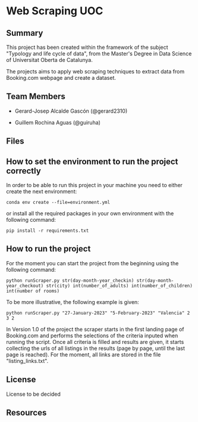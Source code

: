 # Web Scraping UOC

## Summary

This project has been created within the framework of the subject "Typology and life cycle of data", from the Master's Degree in Data Science of Universitat Oberta de Catalunya.

The projects aims to apply web scraping techniques to extract data from Booking.com webpage and create a dataset.

## Team Members

* Gerard-Josep Alcalde Gascón (@gerard2310)

* Guillem Rochina Aguas (@guiruha)

## Files

## How to set the environment to run the project correctly

In order to be able to run this project in your machine you need to either create the next environment:

``conda env create --file=environment.yml``

or install all the required packages in your own environment with the following command:

``pip install -r requirements.txt``

## How to run the project

For the moment you can start the project from the beginning using the following command:

``python runScraper.py str(day-month-year_checkin) str(day-month-year_checkout) str(city) int(number_of_adults) int(number_of_children) int(number of rooms)``

To be more illustrative, the following example is given:

``python runScraper.py "27-January-2023" "5-February-2023" "Valencia" 2 3 2``

In Version 1.0 of the project the scraper starts in the first landing page of Booking.com and performs the selections of the criteria inputed when running the script. Once all criteria is filled and results are given, it starts collecting the urls of all listings in the results (page by page, until the last page is reached). For the moment, all links are stored in the file "listing_links.txt".

## License

License to be decided

## Resources
